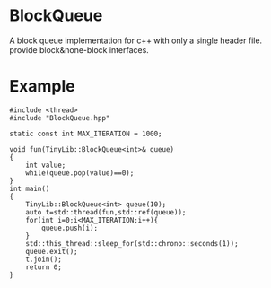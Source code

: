 # BlockQueue
A block queue implementation for c++ with only a single header file.  
provide block&none-block interfaces.

# Example
```
#include <thread>
#include "BlockQueue.hpp"

static const int MAX_ITERATION = 1000;

void fun(TinyLib::BlockQueue<int>& queue)
{
    int value;
    while(queue.pop(value)==0);
}
int main()
{
    TinyLib::BlockQueue<int> queue(10); 
    auto t=std::thread(fun,std::ref(queue));
    for(int i=0;i<MAX_ITERATION;i++){
        queue.push(i);
    }
    std::this_thread::sleep_for(std::chrono::seconds(1));
    queue.exit();
    t.join();
    return 0;
}
```
